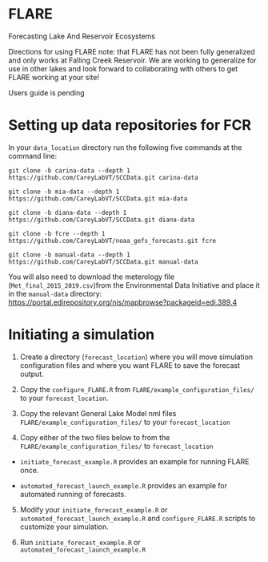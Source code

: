 # FLARE
Forecasting Lake And Reservoir Ecosystems

Directions for using FLARE
note: that FLARE has not been fully generalized and only works at Falling Creek Reservoir.  We are working to generalize for use in other lakes and look forward to collaborating with others to get FLARE working at your site!

Users guide is pending

# Setting up data repositories for FCR

In your `data_location` directory run the following five commands at the command line:

`git clone -b carina-data --depth 1 https://github.com/CareyLabVT/SCCData.git carina-data`

`git clone -b mia-data --depth 1 https://github.com/CareyLabVT/SCCData.git mia-data`

`git clone -b diana-data --depth 1 https://github.com/CareyLabVT/SCCData.git diana-data`

`git clone -b fcre --depth 1 https://github.com/CareyLabVT/noaa_gefs_forecasts.git fcre`

`git clone -b manual-data --depth 1 https://github.com/CareyLabVT/SCCData.git manual-data`

You will also need to download the meterology file (`Met_final_2015_2019.csv`)from the Environmental Data Initiative and place it in the `manual-data` directory:  https://portal.edirepository.org/nis/mapbrowse?packageid=edi.389.4

# Initiating a simulation

1) Create a directory (`forecast_location`) where you will move simulation configuration files and where you want FLARE to save the forecast output.

2) Copy the `configure_FLARE.R` from `FLARE/example_configuration_files/` to your `forecast_location`. 

3) Copy the relevant General Lake Model nml files `FLARE/example_configuration_files/` to your `forecast_location`

4) Copy either of the two files below to from the `FLARE/example_configuration_files/` to `forecast_location`

 * `initiate_forecast_example.R` provides an example for running FLARE once. 

 * `automated_forecast_launch_example.R` provides an example for automated running of forecasts.  

5) Modify your `initiate_forecast_example.R` or `automated_forecast_launch_example.R` and `configure_FLARE.R` scripts to customize your simulation.

6) Run `initiate_forecast_example.R` or `automated_forecast_launch_example.R`
